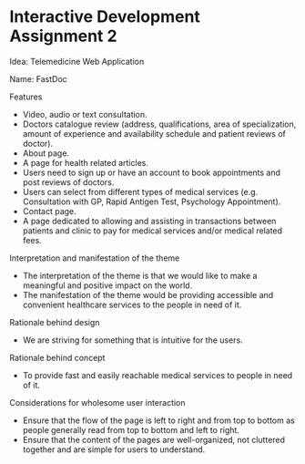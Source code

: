# Interactive Development Assignment 2
Idea: Telemedicine Web Application  
  
Name: FastDoc  
  
Features  
- Video, audio or text consultation.  
- Doctors catalogue review (address, qualifications, area of specialization, amount of experience and availability schedule and patient reviews of doctor).  
- About page.  
- A page for health related articles.  
- Users need to sign up or have an account to book appointments and post reviews of doctors.  
- Users can select from different types of medical services (e.g. Consultation with GP, Rapid Antigen Test, Psychology Appointment).  
- Contact page.  
- A page dedicated to allowing and assisting in transactions between patients and clinic to pay for medical services and/or medical related fees.  
  
Interpretation and manifestation of the theme  
- The interpretation of the theme is that we would like to make a meaningful and positive impact on the world.  
- The manifestation of the theme would be providing accessible and convenient healthcare services to the people in need of it.  
  
Rationale behind design  
- We are striving for something that is intuitive for the users.  
  
Rationale behind concept  
- To provide fast and easily reachable medical services to people in need of it.  
  
Considerations for wholesome user interaction
- Ensure that the flow of the page is left to right and from top to bottom as people generally read from top to bottom and left to right.  
- Ensure that the content of the pages are well-organized, not cluttered together and are simple for users to understand.  
